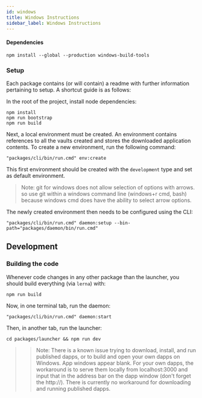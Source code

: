 ```yaml
---
id: windows
title: Windows Instructions
sidebar_label: Windows Instructions
---
```


#### Dependencies

```
npm install --global --production windows-build-tools
```

### Setup

Each package contains (or will contain) a readme with further information pertaining to setup. A shortcut guide is as follows:

In the root of the project, install node dependencies:

```
npm install
npm run bootstrap
npm run build
```

Next, a local environment must be created. An environment contains references to all the vaults created and stores the downloaded application contents. To create a new environment, run the following command:

```
"packages/cli/bin/run.cmd" env:create
```

This first environment should be created with the `development` type and set as default environment.

>Note: git for windows does not allow selection of options with arrows. so use git within a windows command line (windows+r cmd, bash) because windows cmd does have the ability to select arrow options.

The newly created environment then needs to be configured using the CLI:

```
"packages/cli/bin/run.cmd" daemon:setup --bin-path="packages/daemon/bin/run.cmd"
```

## Development

### Building the code

Whenever code changes in any other package than the launcher, you should build everything (via `lerna`) with:

```
npm run build
```

Now, in one terminal tab, run the daemon:

```
"packages/cli/bin/run.cmd" daemon:start
```

Then, in another tab, run the launcher:

```
cd packages/launcher && npm run dev
```

>>Note: There is a known issue trying to download, install, and run published dapps, or to build and open your own dapps on Windows. App windows appear blank. For your own dapps, the workaround is to serve them locally from localhost:3000 and input that in the address bar on the dapp window (don't forget the http://). There is currently no workaround for downloading and running published dapps.
